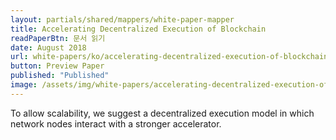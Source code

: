 ```yaml
---
layout: partials/shared/mappers/white-paper-mapper
title: Accelerating Decentralized Execution of Blockchain
readPaperBtn: 문서 읽기
date: August 2018
url: white-papers/ko/accelerating-decentralized-execution-of-blockchain
button: Preview Paper
published: "Published"
image: /assets/img/white-papers/accelerating-decentralized-execution-of-blockchain.png
---
```


To allow scalability, we suggest a decentralized execution model in which network nodes interact with a stronger accelerator.
